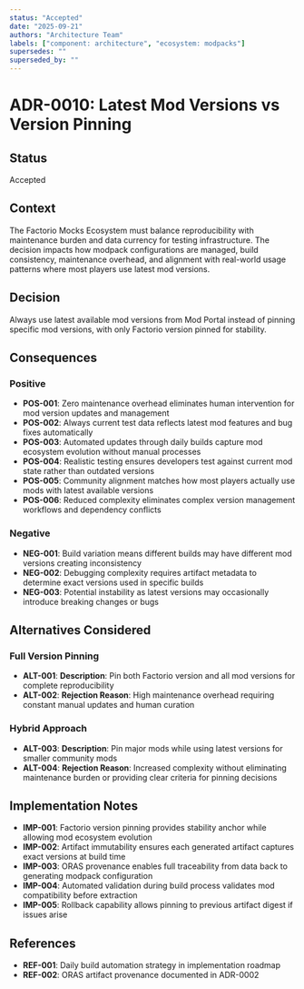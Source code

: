 ```yaml
---
status: "Accepted"
date: "2025-09-21"
authors: "Architecture Team"
labels: ["component: architecture", "ecosystem: modpacks"]
supersedes: ""
superseded_by: ""
---
```


# ADR-0010: Latest Mod Versions vs Version Pinning

## Status

Accepted

## Context

The Factorio Mocks Ecosystem must balance reproducibility with maintenance burden and data currency for testing
infrastructure. The decision impacts how modpack configurations are managed, build consistency, maintenance overhead,
and alignment with real-world usage patterns where most players use latest mod versions.

## Decision

Always use latest available mod versions from Mod Portal instead of pinning specific mod versions, with only Factorio
version pinned for stability.

## Consequences

### Positive

- **POS-001**: Zero maintenance overhead eliminates human intervention for mod version updates and management
- **POS-002**: Always current test data reflects latest mod features and bug fixes automatically
- **POS-003**: Automated updates through daily builds capture mod ecosystem evolution without manual processes
- **POS-004**: Realistic testing ensures developers test against current mod state rather than outdated versions
- **POS-005**: Community alignment matches how most players actually use mods with latest available versions
- **POS-006**: Reduced complexity eliminates complex version management workflows and dependency conflicts

### Negative

- **NEG-001**: Build variation means different builds may have different mod versions creating inconsistency
- **NEG-002**: Debugging complexity requires artifact metadata to determine exact versions used in specific builds
- **NEG-003**: Potential instability as latest versions may occasionally introduce breaking changes or bugs

## Alternatives Considered

### Full Version Pinning

- **ALT-001**: **Description**: Pin both Factorio version and all mod versions for complete reproducibility
- **ALT-002**: **Rejection Reason**: High maintenance overhead requiring constant manual updates and human curation

### Hybrid Approach

- **ALT-003**: **Description**: Pin major mods while using latest versions for smaller community mods
- **ALT-004**: **Rejection Reason**: Increased complexity without eliminating maintenance burden or providing clear
  criteria for pinning decisions

## Implementation Notes

- **IMP-001**: Factorio version pinning provides stability anchor while allowing mod ecosystem evolution
- **IMP-002**: Artifact immutability ensures each generated artifact captures exact versions at build time
- **IMP-003**: ORAS provenance enables full traceability from data back to generating modpack configuration
- **IMP-004**: Automated validation during build process validates mod compatibility before extraction
- **IMP-005**: Rollback capability allows pinning to previous artifact digest if issues arise

## References

- **REF-001**: Daily build automation strategy in implementation roadmap
- **REF-002**: ORAS artifact provenance documented in ADR-0002
